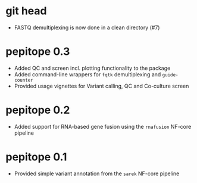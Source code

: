 # git head

* FASTQ demultiplexing is now done in a clean directory (#7)

# pepitope 0.3

* Added QC and screen incl. plotting functionality to the package
* Added command-line wrappers for `fqtk` demultiplexing and `guide-counter`
* Provided usage vignettes for Variant calling, QC and Co-culture screen

# pepitope 0.2

* Added support for RNA-based gene fusion using the `rnafusion` NF-core pipeline

# pepitope 0.1
 
* Provided simple variant annotation from the `sarek` NF-core pipeline
